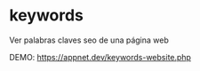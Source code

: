 # keywords
Ver palabras claves seo de una página web

DEMO:   https://appnet.dev/keywords-website.php
